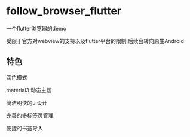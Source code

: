 # follow_browser_flutter

一个flutter浏览器的demo

受限于官方对webview的支持以及flutter平台的限制,后续会转向原生Android

## 特色

深色模式

material3 动态主题

简洁明快的ui设计

完善的多标签页管理

便捷的书签导入